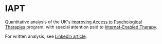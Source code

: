 # IAPT
Quantitative analysis of the UK's [Improving Access to Psychological Therapies](https://www.england.nhs.uk/mental-health/adults/iapt/) program, 
with special attention paid to [Internet-Enabled Therapy](https://www.datadictionary.nhs.uk/nhs_business_definitions/internet_enabled_therapy.htmlpt/digital-therapy-selection/).

For written analysis, see [LinkedIn article](https://www.linkedin.com/pulse/internet-based-therapy-united-kingdom-early-peek-trends-samuel-kampa).
